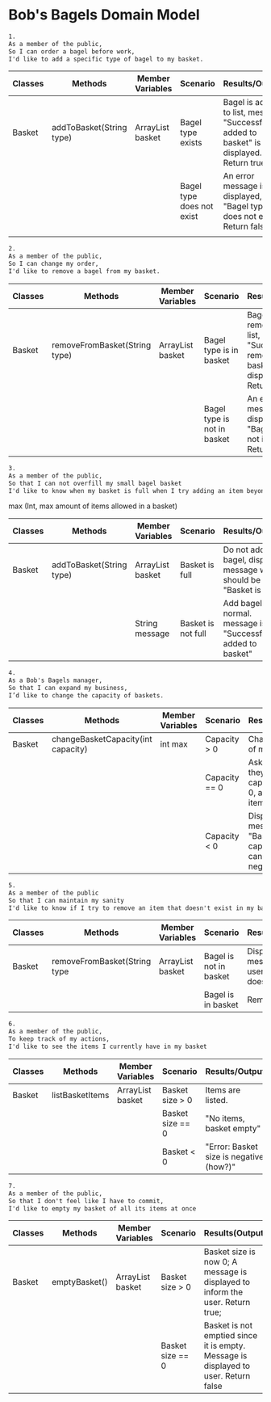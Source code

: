# Bob's Bagels Domain Model

````dtd
1.
As a member of the public,
So I can order a bagel before work,
I'd like to add a specific type of bagel to my basket.
````

| Classes | Methods                  | Member Variables         | Scenario                  | Results/Output                                                                           |
|---------|--------------------------|--------------------------|---------------------------|------------------------------------------------------------------------------------------|
| Basket  | addToBasket(String type) | ArrayList<String> basket | Bagel type exists         | Bagel is added to list, message "Successfully added to basket" is displayed. Return true |
|         |                          |                          | Bagel type does not exist | An error message is displayed, e.g. "Bagel type does not exist". Return false            |
|         |                          |                          |                           |                                                                                          |


````dtd
2.
As a member of the public,
So I can change my order,
I'd like to remove a bagel from my basket.
````

| Classes | Methods                       | Member Variables         | Scenario                    | Results/Output                                                                                   |
|---------|-------------------------------|--------------------------|-----------------------------|--------------------------------------------------------------------------------------------------|
| Basket  | removeFromBasket(String type) | ArrayList<String> basket | Bagel type is in basket     | Bagel is removed from list, message "Successfully removed from basket" is displayed. Return true |
|         |                               |                          | Bagel type is not in basket | An error message is displayed, e.g. "Bagel type is not in basket". Return false                  |


````dtd
3.
As a member of the public,
So that I can not overfill my small bagel basket
I'd like to know when my basket is full when I try adding an item beyond my basket capacity.
````

max (Int, max amount of items allowed in a basket)

| Classes | Methods                  | Member Variables         | Scenario           | Results/Output                                                     |
|---------|--------------------------|--------------------------|--------------------|--------------------------------------------------------------------|
| Basket  | addToBasket(String type) | ArrayList<String> basket | Basket is full     | Do not add bagel, display message which should be "Basket is full" |
|         |                          | String message           | Basket is not full | Add bagel like normal. message is "Successfully added to basket"    |

````dtd
4.
As a Bob's Bagels manager,
So that I can expand my business,
I’d like to change the capacity of baskets.
````

| Classes | Methods                            | Member Variables | Scenario      | Results/Output                                                |
|---------|------------------------------------|------------------|---------------|---------------------------------------------------------------|
| Basket  | changeBasketCapacity(int capacity) | int max          | Capacity > 0  | Change value of max                                           |
|         |                                    |                  | Capacity == 0 | Ask manager if they want capacity to be 0, allowing no items. |
|         |                                    |                  | Capacity < 0  | Display error message "Basket capacity cannot be negative"    |

````dtd
5.
As a member of the public
So that I can maintain my sanity
I'd like to know if I try to remove an item that doesn't exist in my basket.
````

| Classes | Methods                      | Member Variables         | Scenario               | Results/Output                                 |
|---------|------------------------------|--------------------------|------------------------|------------------------------------------------|
| Basket  | removeFromBasket(String type | ArrayList<String> basket | Bagel is not in basket | Display message to user "Bagel does not exist" |
|         |                              |                          | Bagel is in basket     | Remove bagel                                   |

````dtd
6.
As a member of the public, 
To keep track of my actions,
I'd like to see the items I currently have in my basket
````

| Classes | Methods         | Member Variables         | Scenario         | Results/Output                           |
|---------|-----------------|--------------------------|------------------|------------------------------------------|
| Basket  | listBasketItems | ArrayList<String> basket | Basket size > 0  | Items are listed.                        |
|         |                 |                          | Basket size == 0 | "No items, basket empty"                 |
|         |                 |                          | Basket < 0       | "Error: Basket size is negative \(how?)" |

````dtd
7.
As a member of the public,
So that I don't feel like I have to commit,
I'd like to empty my basket of all its items at once
````

| Classes | Methods       | Member Variables         | Scenario         | Results(Output                                                                      |
|---------|---------------|--------------------------|------------------|-------------------------------------------------------------------------------------|
| Basket  | emptyBasket() | ArrayList<String> basket | Basket size > 0  | Basket size is now 0; A message is displayed to inform the user. Return true;       |
|         |               |                          | Basket size == 0 | Basket is not emptied since it is empty. Message is displayed to user. Return false |

